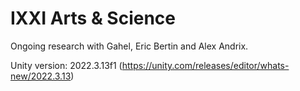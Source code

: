 # IXXI Arts & Science
Ongoing research with Gahel, Eric Bertin and Alex Andrix.

Unity version: 2022.3.13f1 (https://unity.com/releases/editor/whats-new/2022.3.13)
